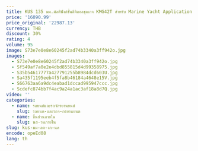 ```yaml
---
title: KUS 135 มม.มัลติฟังก์ชั่นดิจิตอลชุดเกจ KMG42T สําหรับ Marine Yacht Application ใช้งานร่วมกับ J1939,NEMA2000 และ Analog สัญญาณ
price: '16090.99'
price_original: '22987.13'
currency: THB
discount: 30%
rating: 4
volume: 95
image: S73e7e0e8e60245f2ad74b3340a3ff942o.jpg
images:
  - S73e7e0e8e60245f2ad74b3340a3ff942o.jpg
  - Sf549af7a0e2e4dbd855815d4d99358975.jpg
  - S35b54617777a427791255b8984dcd603U.jpg
  - Sa435f1195eeb4f5fa8b46184a4648e15V.jpg
  - S66763aa6a9dc4eabad1dccad995947ccc.jpg
  - Scdefc874bb7f4ac9a24a1ac3af18a8d7Q.jpg
video: ''
categories:
  - name: รถยนต์และรถจักรยานยนต์
    slug: รถยนต-และรถจ-กรยานยนต
  - name: ชิ้นส่วนภายใน
    slug: นส-วนภายใน
slug: kus-มม-ลต-งก-นด
encode: opeEd08
lang: th
---
```

  